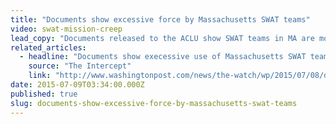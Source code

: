 ```yaml
---
title: "Documents show excessive force by Massachusetts SWAT teams"
video: swat-mission-creep
lead_copy: "Documents released to the ACLU show SWAT teams in MA are most often used to serve search warrants for drugs. Here's some context. "
related_articles:
  - headline: "Documents show execessive use of Massachusetts SWAT teams"
    source: "The Intercept"
    link: "http://www.washingtonpost.com/news/the-watch/wp/2015/07/08/documents-show-execessive-use-of-massachusetts-swat-teams/"
date: 2015-07-09T03:34:00.000Z
published: true
slug: documents-show-excessive-force-by-massachusetts-swat-teams
---
```


